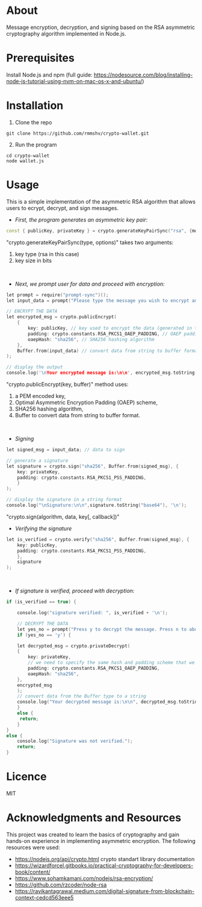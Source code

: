 # About

Message encryption, decryption, and signing based on the RSA asymmetric cryptography algorithm implemented in Node.js.

# Prerequisites
Install Node.js and npm (full guide: https://nodesource.com/blog/installing-node-js-tutorial-using-nvm-on-mac-os-x-and-ubuntu/)

# Installation
1. Clone the repo
```
git clone https://github.com/rmmshv/crypto-wallet.git
```
2. Run the program
```
cd crypto-wallet
node wallet.js
```
# Usage
This is a simple implementation of the asymmetric RSA algorithm that allows users to ecrypt, decrypt, and sign messages. 
- _First, the program generates an asymmetric key pair:_
```c++
const { publicKey, privateKey } = crypto.generateKeyPairSync("rsa", {modulusLength: 2048, });
```
"crypto.generateKeyPairSync(type, options)" takes two arguments:<br />
   1. key type (rsa in this case) <br />
   2. key size in bits <br />
<br />

* _Next, we prompt user for data and proceed with encryption:_
```c++
let prompt = require("prompt-sync")();
let input_data = prompt("Please type the message you wish to encrypt and press enter: ");

// ENCRYPT THE DATA
let encrypted_msg = crypto.publicEncrypt(
    {
        key: publicKey, // key used to encrypt the data (generated in the previous step)
        padding: crypto.constants.RSA_PKCS1_OAEP_PADDING, // OAEP padding scheme
        oaepHash: "sha256", // SHA256 hashing algorithm
    },
    Buffer.from(input_data) // convert data from string to buffer format
);

// display the output
console.log('\nYour encrypted message is:\n\n', encrypted_msg.toString("base64"), '\n');

```
"crypto.publicEncrypt(key, buffer)" method uses: <br />
  1. a PEM encoded key, <br />
  2. Optimal Asymmetric Encryption Padding (OAEP) scheme, <br />
  3. SHA256 hashing algorithm, <br />
  4. Buffer to convert data from string to buffer format. <br />
<br />

+ _Signing_
```c++
let signed_msg = input_data; // data to sign

// generate a signature
let signature = crypto.sign("sha256", Buffer.from(signed_msg), {
    key: privateKey,
    padding: crypto.constants.RSA_PKCS1_PSS_PADDING,
    }
);

// display the signature in a string format
console.log("\nSignature:\n\n",signature.toString("base64"), '\n');
```
"crypto.sign(algorithm, data, key[, callback])"
<br />

- _Verifying the signature_
```c++
let is_verified = crypto.verify("sha256", Buffer.from(signed_msg), {
    key: publicKey,
    padding: crypto.constants.RSA_PKCS1_PSS_PADDING,
    },
    signature
);
```
<br />

* _If signature is verified, proceed with decryption:_
```c++
if (is_verified == true) {

    console.log("signature verified: ", is_verified + '\n');

    // DECRYPT THE DATA
    let yes_no = prompt("Press y to decrypt the message. Press n to abort.\n");
    if (yes_no == 'y') {

    let decrypted_msg = crypto.privateDecrypt(
    {
        key: privateKey,
        // we need to specify the same hash and padding scheme that we used to encrypt the data
        padding: crypto.constants.RSA_PKCS1_OAEP_PADDING,
        oaepHash: "sha256",
    },
    encrypted_msg
    );
    // convert data from the Buffer type to a string
    console.log("Your decrypted message is:\n\n", decrypted_msg.toString(), '\n');
    }
    else {
     return;
    }
}
else {
    console.log("Signature was not verified.");
    return;
}
```
# Licence
MIT

# Acknowledgments and Resources
This project was created to learn the basics of cryptography and gain hands-on experience in implementing asymmetric encryption. The following resources were used:
- https://nodejs.org/api/crypto.html crypto standart library documentation
- https://wizardforcel.gitbooks.io/practical-cryptography-for-developers-book/content/
- https://www.sohamkamani.com/nodejs/rsa-encryption/
- https://github.com/rzcoder/node-rsa
- https://ravikantagrawal.medium.com/digital-signature-from-blockchain-context-cedcd563eee5
